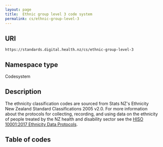 ```yaml
---
layout: page
title:  Ethnic group level 3 code system
permalink: cs/ethnic-group-level-3
---
```

URI
---------------
```````````````````````````````````````````````````````
https://standards.digital.health.nz/cs/ethnic-group-level-3
```````````````````````````````````````````````````````

Namespace type
----
Codesystem

Description
-----------
The ethnicity classification codes are sourced from Stats NZ's Ethnicity New Zealand Standard Classifications 2005 v2.0. For more information about the protocols for collecting, recording, and using data on the ethnicity of people treated by the NZ health and disability sector see the [HISO 10001:2017 Ethnicity Data Protocols](https://www.health.govt.nz/publication/hiso-100012017-ethnicity-data-protocols).

Table of codes
-----------
